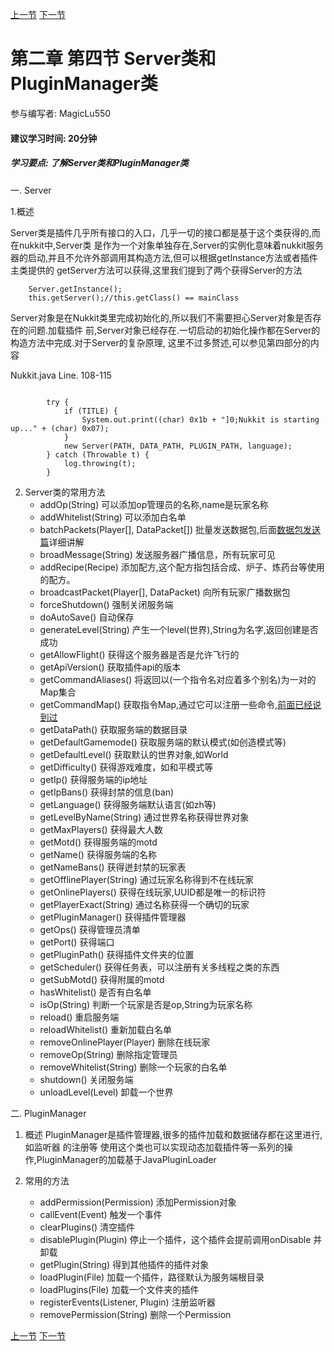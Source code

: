 [上一节](2-3_计时器的介绍.md) [下一节](2-5_各种实体类的方法介绍.md)
# 第二章 第四节 Server类和PluginManager类
参与编写者: MagicLu550
#### 建议学习时间: 20分钟
##### 学习要点: 了解Server类和PluginManager类

一. Server

1.概述

Server类是插件几乎所有接口的入口，几乎一切的接口都是基于这个类获得的,而在nukkit中,Server类
是作为一个对象单独存在,Server的实例化意味着nukkit服务器的启动,并且不允许外部调用其构造方法,但可以根据getInstance方法或者插件主类提供的
getServer方法可以获得,这里我们提到了两个获得Server的方法
```
    Server.getInstance();
    this.getServer();//this.getClass() == mainClass
```
Server对象是在Nukkit类里完成初始化的,所以我们不需要担心Server对象是否存在的问题.加载插件
前,Server对象已经存在.一切启动的初始化操作都在Server的构造方法中完成.对于Server的复杂原理,
这里不过多赘述,可以参见第四部分的内容

Nukkit.java Line. 108-115
```

        try {
            if (TITLE) {
                System.out.print((char) 0x1b + "]0;Nukkit is starting up..." + (char) 0x07);
            }
            new Server(PATH, DATA_PATH, PLUGIN_PATH, language);
        } catch (Throwable t) {
            log.throwing(t);
        }
```
2. Server类的常用方法
    * addOp(String) 可以添加op管理员的名称,name是玩家名称
    * addWhitelist(String) 可以添加白名单
    * batchPackets​(Player[], DataPacket[]) 批量发送数据包,后面[数据包发送篇](2-7_如何发送数据包.md)详细讲解
    * broadMessage(String) 发送服务器广播信息，所有玩家可见
    * addRecipe​(Recipe) 添加配方,这个配方指包括合成、炉子、炼药台等使用的配方。
    * broadcastPacket​(Player[], DataPacket) 向所有玩家广播数据包
    * forceShutdown() 强制关闭服务端
    * doAutoSave() 自动保存
    * generateLevel​(String) 产生一个level(世界),String为名字,返回创建是否成功
    * getAllowFlight() 获得这个服务器是否是允许飞行的
    * getApiVersion() 获取插件api的版本
    * getCommandAliases() 将返回以(一个指令名对应着多个别名)为一对的Map集合
    * getCommandMap() 获取指令Map,通过它可以注册一些命令,[前面已经说到过](../第一章/1-4_如何编写命令.md)
    * getDataPath() 获取服务端的数据目录
    * getDefaultGamemode() 获取服务端的默认模式(如创造模式等)
    * getDefaultLevel() 获取默认的世界对象,如World
    * getDifficulty() 获得游戏难度，如和平模式等
    * getIp() 获得服务端的ip地址
    * getIpBans() 获得封禁的信息(ban)
    * getLanguage() 获得服务端默认语言(如zh等)
    * getLevelByName(String) 通过世界名称获得世界对象
    * getMaxPlayers() 获得最大人数
    * getMotd() 获得服务端的motd
    * getName() 获得服务端的名称
    * getNameBans() 获得迸封禁的玩家表
    * getOfflinePlayer(String) 通过玩家名称得到不在线玩家
    * getOnlinePlayers() 获得在线玩家,UUID都是唯一的标识符
    * getPlayerExact(String) 通过名称获得一个确切的玩家​
    * getPluginManager() 获得插件管理器
    * getOps() 获得管理员清单
    * getPort() 获得端口
    * getPluginPath() 获得插件文件夹的位置
    * getScheduler() 获得任务表，可以注册有关多线程之类的东西
    * getSubMotd() 获得附属的motd
    * hasWhitelist() 是否有白名单
    * isOp​(String) 判断一个玩家是否是op,String为玩家名称
    * reload() 重启服务端
    * reloadWhitelist() 重新加载白名单
    * removeOnlinePlayer​(Player) 删除在线玩家
    * removeOp​(String) 删除指定管理员
    * removeWhitelist​(String) 删除一个玩家的白名单
    * shutdown() 关闭服务端
    * unloadLevel​(Level) 卸载一个世界
    
二. PluginManager
1. 概述
PluginManager是插件管理器,很多的插件加载和数据储存都在这里进行,如监听器
的注册等
使用这个类也可以实现动态加载插件等一系列的操作,PluginManager的加载基于JavaPluginLoader

2. 常用的方法
    * addPermission(Permission) 添加Permission对象
    * callEvent(Event) 触发一个事件
    * clearPlugins() 清空插件
    * disablePlugin(Plugin) 停止一个插件，这个插件会提前调用onDisable
    并卸载
    * getPlugin​(String) 得到其他插件的插件对象
    * loadPlugin​(File) 加载一个插件，路径默认为服务端根目录
    * loadPlugins​(File) 加载一个文件夹的插件
    * registerEvents​(Listener, Plugin) 注册监听器
    * removePermission​(String) 删除一个Permission
    
[上一节](2-3_计时器的介绍.md) [下一节](2-5_各种实体类的方法介绍.md)
